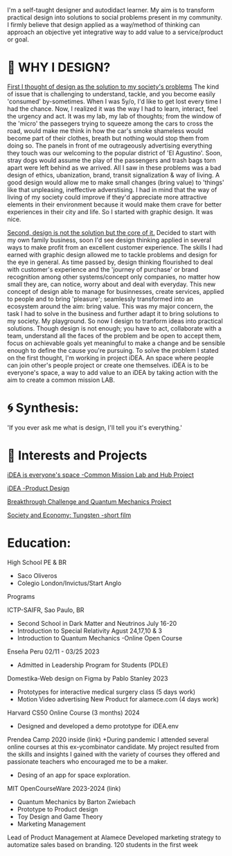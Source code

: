 
I'm a self-taught designer and autodidact learner. My aim is to transform practical design into solutions to social problems present in my community.
I firmly believe that design applied as a way/method of thinking can approach an objective yet integrative way to add value to a service/product or goal.

# 🎲 WHY I DESIGN? 
[First I thought of design as the solution to my society's problems](whyidesign2.html)
The kind of issue that is challenging to understand, tackle, and you become easily 'consumed' by-sometimes.
When I was 5y/o, I'd like to get lost every time I had the chance. Now, I realized it was the way I had to learn, interact, feel the urgency and act. 
It was my lab, my lab of thoughts; from the window of the 'micro' the passegers trying to squeeze among the cars to cross the road, would make me think in how the car's smoke shameless would become part of their clothes, breath but nothing would stop them from doing so. The panels in front of me outrageously advertising everything they touch was our welcoming to the popular district of 'El Agustino'. 
Soon, stray dogs would assume the play of the passengers and trash bags torn apart were left behind as we arrived. 
All I saw in these problems was a bad design of ethics, ubanization, brand, transit signalization & way of living. 
A good design would allow me to make small changes (bring value) to 'things' like that unpleasing, ineffective adverstising. 
I had in mind that the way of living of my society could improve if they'd appreciate more attractive elements in their environment 
because it would make them crave for better experiences in their city and life.
So I started with graphic design. It was nice. 

[Second, design is not the solution but the core of it.](whyidesign1.html)
Decided to start with my own family business, soon I'd see design thinking applied in several ways to make profit from an excellent customer experience. 
The skills I had earned with graphic design allowed me to tackle problems and design for the eye in general. As time passed by, design thinking flourished 
to deal with customer's experience and the 'journey of purchase' or brand recognition among other systems/concept only companies, 
no matter how small they are, can notice, worry about and deal with everyday. This new concept of design able to manage for businnesses, create services, applied to people and to bring 'pleasure'; seamlessly transformed into an ecosystem around the aim: bring value. This was my major concern, the task I had to solve in the business and further adapt it to bring solutions to my society. My playground. 
So now I design to tranform ideas into practical solutions. Though design is not enough; you have to act, collaborate with a team, understand all the faces of the problem and be open to accept them, focus on
achievable goals yet meaningful to make a change and be sensible enough to define the cause you're pursuing.
To solve the problem I stated on the first thought, I'm working in project iDEA. An space where people can join other's people project or create one themselves.
iDEA is to be everyone's space, a way to add value to an iDEA by taking action with the aim to create a common mission LAB. 

# 🌀 Synthesis: 
'If you ever ask me what is design, I'll tell you it's everything.'

# 🚩 Interests and Projects 

[iDEA is everyone's space -Common Mission Lab and Hub Project](https://coda.io/@mr-maclowelll/idea/env-design-9)

[iDEA -Product Design](https://www.behance.net/gallery/214132493/An-iDEA-product-design)

[Breakthrough Challenge and Quantum Mechanics Project](https://drive.google.com/drive/folders/15WUvs2NXDPKtKIxn0zOBRT2W5aGzXHvo?usp=sharing)

[Society and Economy: Tungsten -short film](https://docs.google.com/document/d/1hAdoAENF4OfJOwzpbgxsPTkBGXqGXUjtssEn6eicpUk/edit?usp=sharing)

# Education: 

High School PE & BR 
- Saco Oliveros
- Colegio London/Invictus/Start Anglo

Programs 

ICTP-SAIFR, Sao Paulo, BR 
- Second School in Dark Matter and Neutrinos
  July 16-20
- Introduction to Special Relativity Agust 24,17,10 & 3
- Introduction to Quantum Mechanics -Online Open Course 

Enseña Peru 02/11 - 03/25 2023 
- Admitted in Leadership Program for Students (PDLE)

Domestika-Web design on Figma by Pablo Stanley 2023 
- Prototypes for interactive medical surgery class (5 days work)
- Motion Video advertising New Product for alamece.com (4 days work)
  
Harvard CS50 Online Course (3 months) 2024 
- Designed and developed a demo prototype for iDEA.env

Prendea Camp 2020
inside (link)
+During pandemic I attended several online courses at this ex-ycombinator candidate.
My project resulted from the skills and insights I gained with the variety of courses they offered
and passionate teachers who encouraged me to be a maker.

- Desing of an app for space exploration. 

MIT OpenCourseWare 2023-2024 (link)
- Quantum Mechanics by Barton Zwiebach
- Prototype to Product design
- Toy Design and Game Theory
- Marketing Management
  
Lead of Product Management at Alamece 
Developed marketing strategy to automatize sales
based on branding.
120 students in the first week 



